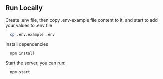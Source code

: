 ## Run Locally

Create .env file, then copy .env-example file content to it, and start to add your values to .env file

```bash
  cp .env.example .env
```

Install dependencies

```bash
  npm install
```

Start the server, you can run:

```bash
  npm start
```











